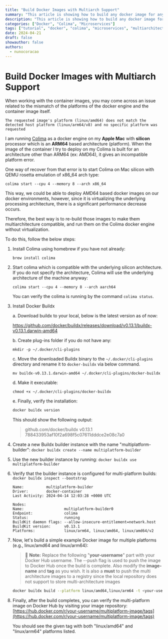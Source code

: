 ```yaml
---
title: "Build Docker Images with Multiarch Support"
summary: "This article is showing how to build any docker image for any architecture type, so that you can build your own architecture specific images and be able to run them on your docker engine."
description: "This article is showing how to build any docker image for any architecture type, so that you can build your own architecture specific images and be able to run them on your docker engine."
categories: ["Docker", "Colima", "Microservices"]
tags: ["tutorial", "docker", "colima", "microservices", "multiarchitecture", "containers"]
date: 2024-04-21
draft: false
showauthor: false
authors:
  - nunocoracao
---
```


# Build Docker Images with Multiarch Support

When working with the container images, you may come across an issue related to the mismatch of the platforms of the docker engine and the container image itself.

```
The requested image's platform (linux/amd64) does not match the detected host platform (linux/arm64/v8) and no specific platform was requested
```

I am running [Colima](https://github.com/abiosoft/colima) as a docker engine on my **Apple Mac** with **silicon** processor which is an **ARM64** based architecture (platform). When the image of the container I try to deploy on my Colima is built for an architecture other than ARM64 (ex: AMD64), it gives an incompatible platform error.

One way of recover from that error is to start Colima on Mac silicon with QEMU rosetta emulation of x86_64 arch type:

```
colima start --cpu 4 --memory 8 --arch x86_64
```

This way, we could be able to deploy AMD64 based docker images on our docker environments, however, since it is virtualizing the underlying processing architecture, there is a significant performance decrease occurs.

Therefore, the best way is to re-build those images to make them multiarchitecture compatible, and run them on the Colima docker engine without virtualization.

To do this, follow the below steps:

1. Install Colima using homebrew if you have not already:

   ```shell
   brew install colima
   ```
2. Start colima which is compatible with the underlying silicon architecture. If you do not specify the architecture, Colima will use the underlying architecture of the machine anyway:

   ```shell
   colima start --cpu 4 --memory 8 --arch aarch64
   ```
   You can verify the colima is running by the command `colima status`.
3. Install Docker Buildx

   a. Download buildx to your local, below is the latest version as of now:

   https://github.com/docker/buildx/releases/download/v0.13.1/buildx-v0.13.1.darwin-amd64

   b. Create plug-ins folder if you do not have any:

   ```shell
   mkdir -p ~/.docker/cli-plugins
   ```
   c. Move the downloaded Buildx binary to the `~/.docker/cli-plugins` directory and rename it to `docker-buildx` via below command.

   ```shell
   mv buildx-v0.13.1.darwin-amd64 ~/.docker/cli-plugins/docker-buildx
   ```
   d. Make it executable:

   ```shell
   chmod +x ~/.docker/cli-plugins/docker-buildx
   ```
   e. Finally, verify the installation:

   ```bash
   docker buildx version
   ```
   This should show the following output:

   > github.com/docker/buildx v0.13.1 788433953af10f2a698f5c07611dddce2e08c7a0
   >
4. Create a new Buildx builder instance with the name "multiplatform-builder": `docker buildx create --name multiplatform-builder`
5. Use the new builder instance by running: `docker buildx use multiplatform-builder`
6. Verify that the builder instance is configured for multi-platform builds: `docker buildx inspect --bootstrap`

   ```
   Name:          multiplatform-builder
   Driver:        docker-container
   Last Activity: 2024-04-14 12:03:28 +0000 UTC

   Nodes:
   Name:                  multiplatform-builder0
   Endpoint:              colima
   Status:                running
   BuildKit daemon flags: --allow-insecure-entitlement=network.host
   BuildKit version:      v0.13.1
   Platforms:             linux/arm64, linux/amd64, linux/amd64/v2
   ```
7. Now, let's build a simple example Docker image for multiple platforms (e.g., linux/amd64 and linux/arm64):

   > 📝 **Note:**
   > Replace the following "**your-username**" part with your Docker Hub username. The --push flag is used to push the image to Docker Hub once the build is complete.
   > Also modify the **image-name** and **tag** as you wish.
   > It is also a **must** to push the multi architecture images to a registry since the local repository does not support to store multi-architecture images
   >

   ```bash
   docker buildx build --platform linux/amd64,linux/arm64 -t <your-username>/<image-name>:<tag> . --push
   ```
8. Finally, after the build completes, you can verify the multi-platform image on Docker Hub by visiting your image repository: [https://hub.docker.com/r/your-username/multiplatform-image/tags](https://hub.docker.com/r/your-username/multiplatform-image/tags)

   You should see the given tag with both "linux/amd64" and "linux/arm64" platforms listed.
